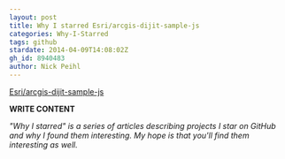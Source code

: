 ```yaml
---
layout: post
title: Why I starred Esri/arcgis-dijit-sample-js
categories: Why-I-Starred
tags: github
stardate: 2014-04-09T14:08:02Z
gh_id: 8940483
author: Nick Peihl
---
```


[Esri/arcgis-dijit-sample-js](star.repo.html_url)

**WRITE CONTENT**

*"Why I starred" is a series of articles describing projects I star on GitHub and why I found them interesting. My hope is that you'll find them interesting as well.*

